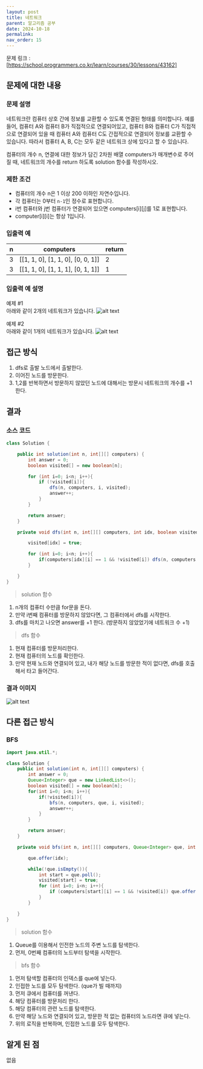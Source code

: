 ```yaml
---
layout: post
title: 네트워크
parent: 알고리즘 공부
date: 2024-10-18
permalink:
nav_order: 15
---
```


문제 링크 : [https://school.programmers.co.kr/learn/courses/30/lessons/43162]

## 문제에 대한 내용

### 문제 설명

네트워크란 컴퓨터 상호 간에 정보를 교환할 수 있도록 연결된 형태를 의미합니다. 예를 들어, 컴퓨터 A와 컴퓨터 B가 직접적으로 연결되어있고, 컴퓨터 B와 컴퓨터 C가 직접적으로 연결되어 있을 때 컴퓨터 A와 컴퓨터 C도 간접적으로 연결되어 정보를 교환할 수 있습니다. 따라서 컴퓨터 A, B, C는 모두 같은 네트워크 상에 있다고 할 수 있습니다.

컴퓨터의 개수 n, 연결에 대한 정보가 담긴 2차원 배열 computers가 매개변수로 주어질 때, 네트워크의 개수를 return 하도록 solution 함수를 작성하시오.

### 제한 조건

- 컴퓨터의 개수 n은 1 이상 200 이하인 자연수입니다.
- 각 컴퓨터는 0부터 `n-1`인 정수로 표현합니다.
- i번 컴퓨터와 j번 컴퓨터가 연결되어 있으면 computers[i][j]를 1로 표현합니다.
- computer[i][i]는 항상 1입니다.

### 입출력 예

| n   | computers                         | return |
| --- | --------------------------------- | ------ |
| 3   | [[1, 1, 0], [1, 1, 0], [0, 0, 1]] | 2      |
| 3   | [[1, 1, 0], [1, 1, 1], [0, 1, 1]] | 1      |

### 입출력 예 설명

예제 #1  
아래와 같이 2개의 네트워크가 있습니다.
![alt text](/공부/알고리즘-공부/image-15.png)

예제 #2  
아래와 같이 1개의 네트워크가 있습니다.
![alt text](/공부/알고리즘-공부/image-16.png)

## 접근 방식

1. dfs로 출발 노드에서 출발한다.
2. 이어진 노드를 방문한다.
3. 1,2를 반복하면서 방문하지 않았던 노드에 대해서는 방문시 네트워크의 개수를 +1 한다.

## 결과

### 소스 코드

```java
class Solution {

    public int solution(int n, int[][] computers) {
        int answer = 0;
        boolean visited[] = new boolean[n];

        for (int i=0; i<n; i++){
            if (!visited[i]){
                dfs(n, computers, i, visited);
                answer++;
            }
        }

        return answer;
    }

    private void dfs(int n, int[][] computers, int idx, boolean visited[]) {

        visited[idx] = true;

        for (int i=0; i<n; i++){
            if(computers[idx][i] == 1 && !visited[i]) dfs(n, computers, i, visited);
        }

    }
}
```

> solution 함수

1. n개의 컴퓨터 수만큼 for문을 돈다.
2. 만약 i번째 컴퓨터를 방문하지 않았다면, 그 컴퓨터에서 dfs를 시작한다.
3. dfs를 마치고 나오면 answer를 +1 한다. (방문하지 않았었기에 네트워크 수 +1)

> dfs 함수

1. 현재 컴퓨터를 방문처리한다.
1. 현재 컴퓨터의 노드를 확인한다.
1. 만약 현재 노드와 연결되어 있고, 내가 해당 노드를 방문한 적이 없다면, dfs를 호출해서 타고 들어간다.

### 결과 이미지

![alt text](/공부/알고리즘-공부/image-17.png)

## 다른 접근 방식

### BFS

```java
import java.util.*;

class Solution {
    public int solution(int n, int[][] computers) {
        int answer = 0;
        Queue<Integer> que = new LinkedList<>();
        boolean visited[] = new boolean[n];
        for(int i=0; i<n; i++){
            if(!visited[i]){
                bfs(n, computers, que, i, visited);
                answer++;
            }
        }

        return answer;
    }

    private void bfs(int n, int[][] computers, Queue<Integer> que, int idx, boolean visited[]){

        que.offer(idx);

        while(!que.isEmpty()){
            int start = que.poll();
            visited[start] = true;
            for (int i=0; i<n; i++){
                if (computers[start][i] == 1 && !visited[i]) que.offer(i);
            }
        }

    }
}
```

> solution 함수

1. Queue를 이용해서 인전한 노드의 주변 노드를 탐색한다.
2. 먼저, 0번째 컴퓨터의 노드부터 탐색을 시작한다.

> bfs 함수

1. 먼저 탐색할 컴퓨터의 인덱스를 que에 넣는다.
1. 인접한 노드를 모두 탐색한다. (que가 빌 때까지)
1. 먼저 큐에서 컴퓨터를 꺼낸다.
1. 해당 컴퓨터를 방문처리 한다.
1. 해당 컴퓨터의 관련 노드를 탐색한다.
1. 만약 해당 노드와 연결되어 있고, 방문한 적 없는 컴퓨터의 노드라면 큐에 넣는다.
1. 위의 로직을 반복하며, 인접한 노드를 모두 탐색한다.

## 알게 된 점

없음

[https://school.programmers.co.kr/learn/courses/30/lessons/43162]: https://school.programmers.co.kr/learn/courses/30/lessons/43162
